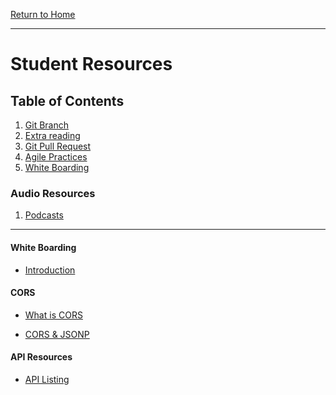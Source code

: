 [Return to Home](../../../README.md)

<hr>

# Student Resources

## Table of Contents

01. [Git Branch](https://git-scm.com/book/en/v2/Git-Branching-Basic-Branching-and-Merging)
02.  [Extra reading](https://www.atlassian.com/git/tutorials/using-branches)
03.  [Git Pull Request](https://help.github.com/articles/about-pull-requests/)
04.  [Agile Practices](https://linchpinseo.com/the-agile-method/)
05.  [White Boarding](#white-boarding)


### Audio Resources
01. [Podcasts](./podcasts.md)


<hr>

#### White Boarding
* [Introduction](https://medium.com/tradecraft-traction/the-beginners-guide-to-the-whiteboard-challenge-538289536a72)

#### CORS

* [What is CORS](https://www.codecademy.com/articles/what-is-cors)

* [CORS & JSONP](https://dev.socrata.com/docs/cors-and-jsonp.html)

#### API Resources

* [API Listing](./api_resources/API_Resources.md)



